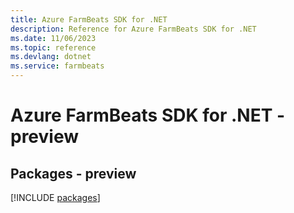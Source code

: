 ```yaml
---
title: Azure FarmBeats SDK for .NET
description: Reference for Azure FarmBeats SDK for .NET
ms.date: 11/06/2023
ms.topic: reference
ms.devlang: dotnet
ms.service: farmbeats
---
```

# Azure FarmBeats SDK for .NET - preview
## Packages - preview
[!INCLUDE [packages](farmbeats-index.md)]